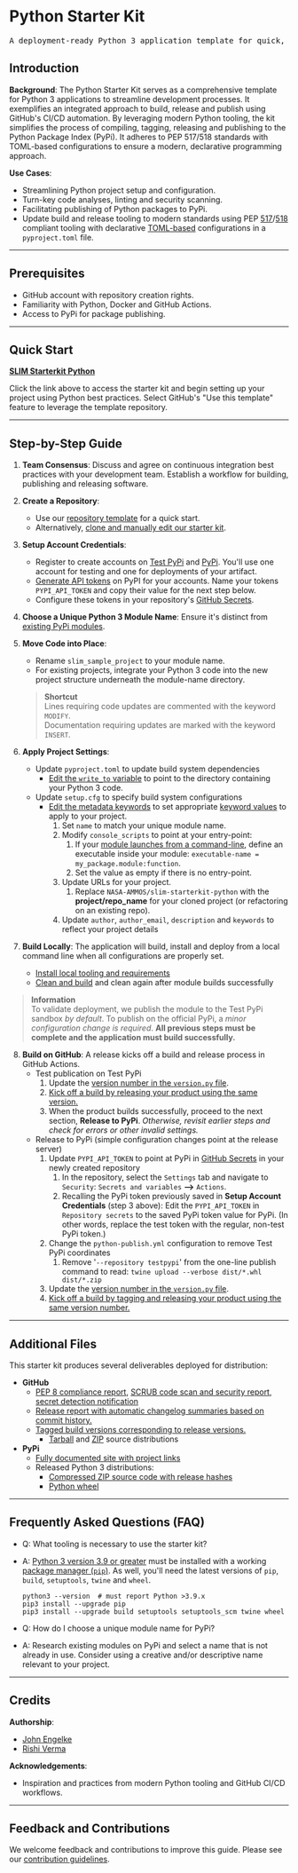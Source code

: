 # Python Starter Kit

<pre align="center">A deployment-ready Python 3 application template for quick, standards-based project setup.</pre>

## Introduction

**Background**: The Python Starter Kit serves as a comprehensive template for Python 3 applications to streamline development processes. It exemplifies an integrated approach to build, release and publish using GitHub's CI/CD automation. By leveraging modern Python tooling, the kit simplifies the process of compiling, tagging, releasing and publishing to the Python Package Index (PyPi). It adheres to PEP 517/518 standards with TOML-based configurations to ensure a modern, declarative programming approach.

**Use Cases**:
- Streamlining Python project setup and configuration.
- Turn-key code analyses, linting and security scanning.
- Facilitating publishing of Python packages to PyPi.
- Update build and release tooling to modern standards using PEP [517](https://peps.python.org/pep-0517/)/[518](https://peps.python.org/pep-0518/) compliant tooling with declarative [TOML-based](https://toml.io/en/) configurations in a `pyproject.toml` file.

---

## Prerequisites

* GitHub account with repository creation rights.
* Familiarity with Python, Docker and GitHub Actions.
* Access to PyPi for package publishing.

---

## Quick Start

**[SLIM Starterkit Python](https://github.com/NASA-AMMOS/slim-starterkit-python)**

Click the link above to access the starter kit and begin setting up your project using Python best practices. Select GitHub's "Use this template" feature to leverage the template repository. 

---

## Step-by-Step Guide

1. **Team Consensus**: Discuss and agree on continuous integration best practices with your development team. Establish a workflow for building, publishing and releasing software.

2. **Create a Repository**:
   - Use our [repository template](https://github.com/NASA-AMMOS/slim-starterkit-python/generate) for a quick start.
   - Alternatively, [clone and manually edit our starter kit](https://github.com/NASA-AMMOS/slim-starterkit-python).

3. **Setup Account Credentials**:
   - Register to create accounts on [Test PyPi](https://test.pypi.org/account/register/) and [PyPi](https://pypi.org/account/register/). You'll use one account for testing and one for deployments of your artifact.
   - [Generate API tokens](https://pypi.org/help/#apitoken) on PyPI for your accounts. Name your tokens `PYPI_API_TOKEN` and copy their value for the next step below.
   - Configure these tokens in your repository's [GitHub Secrets](https://docs.github.com/en/actions/security-guides/encrypted-secrets?tool=webui#creating-encrypted-secrets-for-a-repository).

4. **Choose a Unique Python 3 Module Name**: Ensure it's distinct from [existing PyPi modules](https://pypi.org/search/?q=).

5. **Move Code into Place**:
   - Rename `slim_sample_project` to your module name.
   - For existing projects, integrate your Python 3 code into the new project structure underneath the module-name directory.
   > **Shortcut**  
   Lines requiring code updates are commented with the keyword `MODIFY`.  
   > Documentation requiring updates are marked with the keyword `INSERT`.

6. **Apply Project Settings**:
   - Update `pyproject.toml` to update build system dependencies
      - [Edit the `write_to` variable](https://github.com/NASA-AMMOS/slim-starterkit-python/blob/main/pyproject.toml#L12) to point to the directory containing your Python 3 code.
   - Update `setup.cfg` to specify build system configurations
      - [Edit the metadata keywords](https://github.com/NASA-AMMOS/slim-starterkit-python/blob/main/setup.cfg#L4) to set appropriate [keyword values](https://setuptools.pypa.io/en/latest/references/keywords.html) to apply to your project.
         1. Set `name` to match your unique module name. 
         2. Modify `console_scripts` to point at your entry-point:
            1. If your [module launches from a command-line](https://setuptools.pypa.io/en/latest/userguide/entry_point.html#entry-points), define an executable inside your module: `executable-name = my_package.module:function`.
            2. Set the value as empty if there is no entry-point.
         3. Update URLs for your project.
            1. Replace `NASA-AMMOS/slim-starterkit-python` with the **project/repo_name** for your cloned project (or refactoring on an existing repo).
         4. Update `author`, `author_email`, `description` and `keywords` to reflect your project details

7. **Build Locally**: The application will build, install and deploy from a local command line when all configurations are properly set.
   - [Install local tooling and requirements](https://github.com/NASA-AMMOS/slim-starterkit-python/tree/main#required-local-tooling)
   - [Clean and build](https://github.com/NASA-AMMOS/slim-starterkit-python/tree/main#local-build-testing) and clean again after module builds successfully
> **Information**  
  To validate deployment, we publish the module to the Test PyPi sandbox _by default_. To publish on the official PyPi, a _minor configuration change is required_. __All previous steps must be complete and the application must build successfully.__

8. **Build on GitHub**:
A release kicks off a build and release process in GitHub Actions. 
   - Test publication on Test PyPi
      1. Update the [version number in the `version.py` file](https://github.com/NASA-AMMOS/slim-starterkit-python/blob/main/slim_sample_project/version.py).
      2. [Kick off a build by releasing your product using the same version.](https://github.com/NASA-AMMOS/slim-starterkit-python/tree/main#automated-build-kickoff)
      3. When the product builds successfully, proceed to the next section, **Release to PyPi**. _Otherwise, revisit earlier steps and check for errors or other invalid settings._
   - Release to PyPi (simple configuration changes point at the release server)
      1. Update `PYPI_API_TOKEN` to point at PyPi in [GitHub Secrets](https://docs.github.com/en/actions/security-guides/encrypted-secrets?tool=webui#creating-encrypted-secrets-for-a-repository) in your newly created repository 
         1. In the repository, select the `Settings` tab and navigate to `Security`: `Secrets and variables` **-->** `Actions`. 
         2. Recalling the PyPi token previously saved in **Setup Account Credentials** (step 3 above): Edit the `PYPI_API_TOKEN` in `Repository secrets` to the saved PyPi token value for PyPi. (In other words, replace the test token with the regular, non-test PyPi token.)
      2. Change the `python-publish.yml` configuration to remove Test PyPi coordinates
         1. Remove '`--repository testpypi`' from the one-line publish command to read: `twine upload --verbose dist/*.whl dist/*.zip` 
      3. Update the [version number in the `version.py` file](https://github.com/NASA-AMMOS/slim-starterkit-python/blob/main/slim_sample_project/version.py).
      4. [Kick off a build by tagging and releasing your product using the same version number.](https://github.com/NASA-AMMOS/slim-starterkit-python/tree/main#automated-build-kickoff)

---

## Additional Files
This starter kit produces several deliverables deployed for distribution:
* **GitHub**
  * [PEP 8 compliance report](https://github.com/NASA-AMMOS/slim-starterkit-python/actions/workflows/pylint.yml), [SCRUB code scan and security report](https://github.com/NASA-AMMOS/slim-starterkit-python/actions/workflows/codeql.yml), [secret detection notification](https://github.com/NASA-AMMOS/slim-starterkit-python/actions/workflows/secrets-detection.yml)
  * [Release report with automatic changelog summaries based on commit history.](https://github.com/NASA-AMMOS/slim-starterkit-python/releases/latest)
  * [Tagged build versions corresponding to release versions.](https://github.com/NASA-AMMOS/slim-starterkit-python/tags)
    * [Tarball](https://github.com/NASA-AMMOS/slim-starterkit-python/tags/) and [ZIP](https://github.com/NASA-AMMOS/slim-starterkit-python/tags/) source distributions
* **PyPi**
  * [Fully documented site with project links](https://test.pypi.org/project/slim-sample-project/) 
  * Released Python 3 distributions:
    * [Compressed ZIP source code with release hashes](https://test.pypi.org/project/slim-sample-project/#files)
    * [Python wheel](https://test.pypi.org/project/slim-sample-project/#files)

---

## Frequently Asked Questions (FAQ)

- Q: What tooling is necessary to use the starter kit?
- A: [Python 3 version 3.9 or greater](https://www.python.org/downloads/) must be installed with a working [package manager (`pip`)](https://pip.pypa.io/en/stable/installation/). As well, you'll need the latest versions of `pip`, `build`, `setuptools`, `twine` and `wheel`.
  ```
  python3 --version  # must report Python >3.9.x
  pip3 install --upgrade pip
  pip3 install --upgrade build setuptools setuptools_scm twine wheel
  ```

- Q: How do I choose a unique module name for PyPi?
- A: Research existing modules on PyPi and select a name that is not already in use. Consider using a creative and/or descriptive name relevant to your project.

---

## Credits 

**Authorship**:
- [John Engelke](https://github.com/jpl-jengelke)
- [Rishi Verma](https://github.com/riverma)

**Acknowledgements**:
* Inspiration and practices from modern Python tooling and GitHub CI/CD workflows.

---

## Feedback and Contributions

We welcome feedback and contributions to improve this guide. Please see our [contribution guidelines](https://nasa-ammos.github.io/slim/docs/contribute/contributing/).
